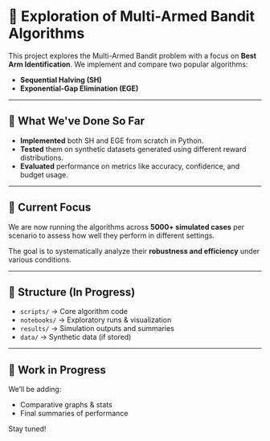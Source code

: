 # 🎯 Exploration of Multi-Armed Bandit Algorithms

This project explores the Multi-Armed Bandit problem with a focus on **Best Arm Identification**. We implement and compare two popular algorithms:

- **Sequential Halving (SH)**
- **Exponential-Gap Elimination (EGE)**

---

## 🧪 What We've Done So Far

- **Implemented** both SH and EGE from scratch in Python.
- **Tested** them on synthetic datasets generated using different reward distributions.
- **Evaluated** performance on metrics like accuracy, confidence, and budget usage.

---

## 🧠 Current Focus

We are now running the algorithms across **5000+ simulated cases** per scenario to assess how well they perform in different settings.

The goal is to systematically analyze their **robustness and efficiency** under various conditions.

---

## 📁 Structure (In Progress)

- `scripts/` → Core algorithm code  
- `notebooks/` → Exploratory runs & visualization  
- `results/` → Simulation outputs and summaries  
- `data/` → Synthetic data (if stored) 

---

## 🚧 Work in Progress

We’ll be adding:
- Comparative graphs & stats
- Final summaries of performance

  
Stay tuned!
